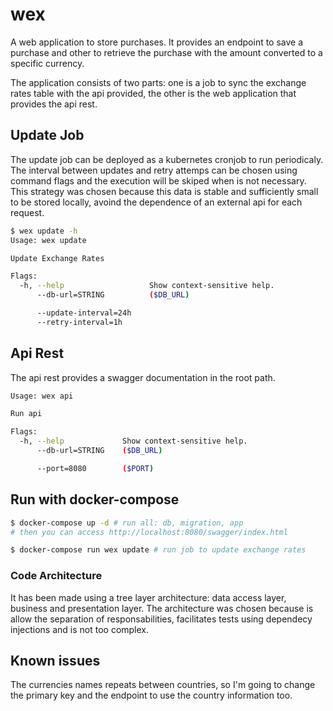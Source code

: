 # wex

A web application to store purchases. It provides an endpoint to save a purchase and other to retrieve the purchase with the amount converted to a specific currency.

The application consists of two parts: one is a job to sync the exchange rates table with the api provided, the other is the web application that provides the api rest. 

## Update Job
The update job can be deployed as a kubernetes cronjob to run periodicaly. The interval between updates and retry attemps can be chosen using command flags and the execution will be skiped when is not necessary. This strategy was chosen because this data is stable and sufficiently small to be stored locally, avoind the dependence of an external api for each request.
```bash
$ wex update -h
Usage: wex update

Update Exchange Rates

Flags:
  -h, --help                   Show context-sensitive help.
      --db-url=STRING          ($DB_URL)

      --update-interval=24h
      --retry-interval=1h
```

## Api Rest
The api rest provides a swagger documentation in the root path.

```bash
Usage: wex api

Run api

Flags:
  -h, --help             Show context-sensitive help.
      --db-url=STRING    ($DB_URL)

      --port=8080        ($PORT)
```

## Run with docker-compose
```bash
$ docker-compose up -d # run all: db, migration, app
# then you can access http://localhost:8080/swagger/index.html
```
```bash
$ docker-compose run wex update # run job to update exchange rates
```
### Code Architecture
It has been made using a tree layer architecture: data access layer, business and presentation layer. The architecture was chosen because is allow the separation of responsabilities, facilitates tests using dependecy injections and is not too complex.


## Known issues
The currencies names repeats between countries, so I'm going to change the primary key and the endpoint to use the country information too. 